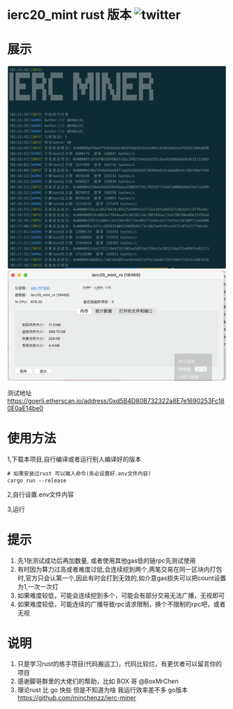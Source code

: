 # ierc20_mint rust 版本 ![twitter](https://img.shields.io/twitter/follow/0xNaiXi?style=social)

# 展示
![img.png](img.png)
![progress.png](progress.png)

测试地址
https://goerli.etherscan.io/address/0xd5B4D80B732322a8E7e1690253Fc180E0aE14be0
# 使用方法
1,下载本项目,自行编译或者运行别人编译好的版本
```
# 如果安装过rust 可以输入命令(务必设置好.env文件内容)
cargo run --release
```
2,自行设置.env文件内容

3,运行


# 提示
1. 先1张测试成功后再加数量, 或者使用其他gas低的链rpc先测试使用
2. 有时因为算力过高或者难度过低,会连续挖到两个,两笔交易在同一区块内打包时,官方只会认第一个,因此有时会打到无效的,如介意gas损失可以把count设置为1,一次一次打
3. 如果难度较低，可能会连续挖到多个，可能会有部分交易无法广播，无视即可
4. 如果难度较低，可能连续的广播导致rpc请求限制，换个不限制的rpc吧，或者无视

# 说明
1. 只是学习rust的练手项目(代码搬运工)，代码比较烂，有更优者可以留言你的项目
2. 感谢脚哥群里的大佬们的帮助，比如 BOX 哥 @BoxMrChen
3. 理论rust 比 go 快些 但是不知道为啥 我运行效率差不多 go版本 https://github.com/minchenzz/ierc-miner